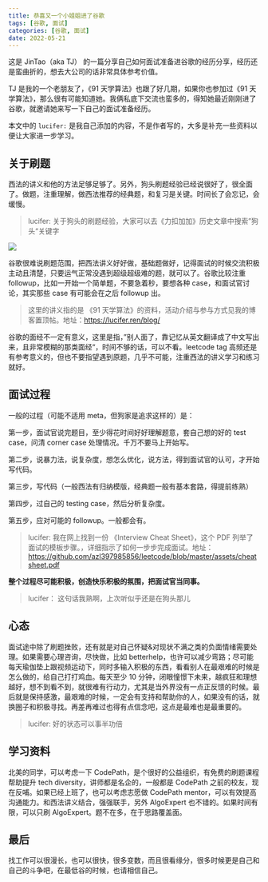 ```yaml
---
title: 恭喜又一个小姐姐进了谷歌
tags: [谷歌, 面试]
categories: [谷歌, 面试]
date: 2022-05-21
---
```


这是 JinTao（aka TJ） 的一篇分享自己如何面试准备进谷歌的经历分享，经历还是蛮曲折的，想去大公司的话非常具体参考价值。

TJ 是我的一个老朋友了，《91 天学算法》也跟了好几期，如果你也参加过《91 天学算法》，那么很有可能知道她。我俩私底下交流也蛮多的，得知她最近刚刚进了谷歌，就邀请她来写一下自己的面试准备经历。

本文中的 `lucifer:` 是我自己添加的内容，不是作者写的，大多是补充一些资料以便让大家进一步学习。

<!-- more -->

## 关于刷题

西法的讲义和他的方法足够足够了。另外，狗头刷题经验已经说很好了，很全面了。做题，注重理解，做西法推荐的经典题，和复习是关键。时间长了会忘记，会缓慢。

> lucifer: 关于狗头的刷题经验，大家可以去《力扣加加》历史文章中搜索”狗头“关键字

![](https://tva1.sinaimg.cn/large/e6c9d24ely1h2fyfox1lfj20u012ttci.jpg)

谷歌很难说刷题范围，把西法讲义好好做，基础题做好，记得面试的时候交流积极主动且清楚，只要运气正常没遇到超级超级难的题，就可以了。谷歌比较注重 followup，比如一开始一个简单题，不要急着秒，要想各种 case，和面试官讨论，其实那些 case 有可能会在之后 followup 出。

> 这里的讲义指的是 《91 天学算法》的资料，活动介绍与参与方式见我的博客置顶帖。地址：https://lucifer.ren/blog/

谷歌的面经不一定有意义，这里是指，”别人面了，靠记忆从英文翻译成了中文写出来，且非常模糊的那类面经“，时间不够的话，可以不看。leetcode tag 高频还是有参考意义的，但也不要指望遇到原题，几乎不可能，注重西法的讲义学习和练习就好。

## 面试过程

一般的过程（可能不适用 meta，但狗家是追求这样的）是：

第一步，面试官说完题目，至少得花时间好好理解题意，套自己想的好的 test case，问清 corner case 处理情况。千万不要马上开始写。

第二步，说暴力法，说复杂度，想怎么优化，说方法，得到面试官的认可，才开始写代码。

第三步，写代码（一般西法有归纳模版，经典题一般有基本套路，得提前练熟）

第四步，过自己的 testing case，然后分析复杂度。

第五步，应对可能的 followup。一般都会有。

> lucifer: 我在网上找到一份 《Interview Cheat Sheet》，这个 PDF 列举了面试的模板步骤。，详细指示了如何一步步完成面试。地址：https://github.com/azl397985856/leetcode/blob/master/assets/cheatsheet.pdf

**整个过程尽可能积极，创造快乐积极的氛围，把面试官当同事。**

> lucifer： 这句话我熟啊，上次听似乎还是在狗头那儿

## 心态

面试途中除了刷题挫败，还有就是对自己怀疑&对现状不满之类的负面情绪需要处理。如果需要心理咨询，尽快做，比如 betterhelp，也许可以减少弯路；尽可能每天瑜伽垫上跟视频运动下，同时多输入积极的东西，看看别人在最艰难的时候是怎么做的，给自己打打鸡血。每天至少 10 分钟，闭眼憧憬下未来，越疯狂和理想越好，想不到看不到，就很难有行动力，尤其是当外界没有一点正反馈的时候。最后就是保持感激，最艰难的时候，一定会有支持和帮助你的人，如果没有的话，就换圈子和积极寻找。再差再难过也得有点信念吧，这点是最难也是最重要的。

> lucifer: 好的状态可以事半功倍

## 学习资料

北美的同学，可以考虑一下 CodePath，是个很好的公益组织，有免费的刷题课程帮助提升 tech diversity，讲师都是名企的，一般都是 CodePath 之前的校友，现在反哺。如果已经上班了，也可以考虑志愿做 CodePath mentor，可以有效提高沟通能力。和西法讲义结合，强强联手，另外 AlgoExpert 也不错的。如果时间有限，可以只刷 AlgoExpert。题不在多，在于思路覆盖面。

## 最后

找工作可以很漫长，也可以很快，很多变数，而且很看缘分，很多时候更是自己和自己的斗争吧，在最低谷的时候，也请相信自己。
